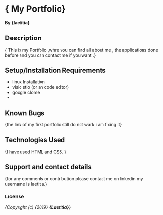 
# { My Portfolio}

#### By **{laetitia}**
## Description
{ This is my Portfolio ,whre you can find all about me , the applications done before and you can contact me if you want .}
## Setup/Installation Requirements

* linux Installation
* visio stio (or an code editor)
* google clome
* 

## Known Bugs
{the link of my first portfolio still do not wark i am fixing it}
## Technologies Used
{I have used HTML and CSS. }
## Support and contact details
{for any comments or contribution please contact me on linkedin my username is laetitia.}
### License
*{Copyright (c) {2019} **{Laetitia}**}*

  